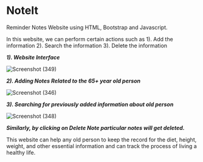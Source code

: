 # NoteIt
Reminder Notes Website using HTML, Bootstrap and Javascript. 

In this website, we can perform certain actions such as
1). Add the information
2). Search the information
3). Delete the information

***1). Website Interface***

![Screenshot (349)](https://github.com/tejthete/NoteIt/assets/114575266/d193d69a-cfad-4f17-8677-6036259a2663)

***2). Adding Notes Related to the 65+ year old person***

![Screenshot (346)](https://github.com/tejthete/NoteIt/assets/114575266/f5a6ed86-d05f-4115-96d5-16b4716a3072)

***3). Searching for previously added information about old person***

![Screenshot (348)](https://github.com/tejthete/NoteIt/assets/114575266/ef2c7e82-50ed-4fc1-acb8-36fdf55cc484)

***Similarly, by clicking on Delete Note particular notes will get deleted.***

This website can help any old person to keep the record for the diet, height, weight, and other essential information and can track the process of living a healthy life.
